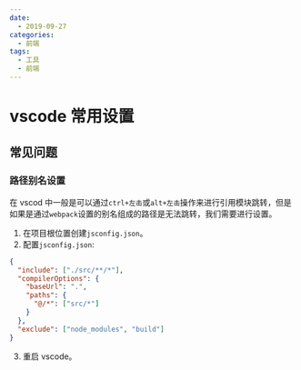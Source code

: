 ```yaml
---
date:
  - 2019-09-27
categories:
  - 前端
tags:
  - 工具
  - 前端
---
```


# vscode 常用设置

## 常见问题

### 路径别名设置

在 vscod 中一般是可以通过`ctrl+左击`或`alt+左击`操作来进行引用模块跳转，但是如果是通过`webpack`设置的别名组成的路径是无法跳转，我们需要进行设置。

1. 在项目根位置创建`jsconfig.json`。
2. 配置`jsconfig.json`:

```json
{
  "include": ["./src/**/*"],
  "compilerOptions": {
    "baseUrl": ".",
    "paths": {
      "@/*": ["src/*"]
    }
  },
  "exclude": ["node_modules", "build"]
}
```

3. 重启 vscode。
